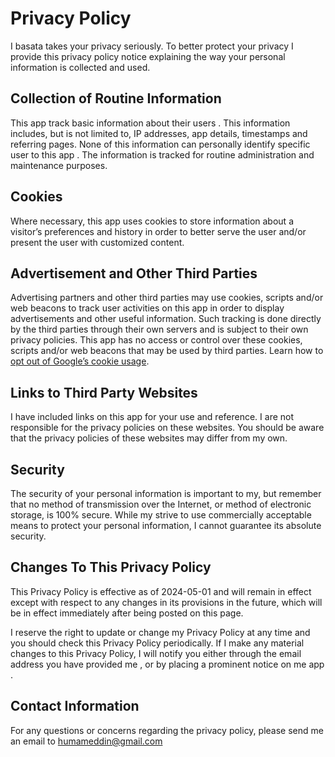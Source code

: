 # Privacy Policy

I basata takes your privacy seriously. To better protect your privacy I provide this privacy policy notice explaining the way your personal information is collected and used.


## Collection of Routine Information

This app track basic information about their users . This information includes, but is not limited to, IP addresses, app details, timestamps and referring pages. None of this information can personally identify specific user to this app . The information is tracked for routine administration and maintenance purposes.


## Cookies

Where necessary, this app uses cookies to store information about a visitor’s preferences and history in order to better serve the user and/or present the user with customized content.


## Advertisement and Other Third Parties

Advertising partners and other third parties may use cookies, scripts and/or web beacons to track user activities on this app in order to display advertisements and other useful information. Such tracking is done directly by the third parties through their own servers and is subject to their own privacy policies. This app has no access or control over these cookies, scripts and/or web beacons that may be used by third parties. Learn how to [opt out of Google’s cookie usage](http://www.google.com/privacy_ads.html).


## Links to Third Party Websites

I have included links on this app for your use and reference. I are not responsible for the privacy policies on these websites. You should be aware that the privacy policies of these websites may differ from my own.


## Security

The security of your personal information is important to my, but remember that no method of transmission over the Internet, or method of electronic storage, is 100% secure. While my strive to use commercially acceptable means to protect your personal information, I cannot guarantee its absolute security.


## Changes To This Privacy Policy

This Privacy Policy is effective as of 2024-05-01 and will remain in effect except with respect to any changes in its provisions in the future, which will be in effect immediately after being posted on this page.

I reserve the right to update or change my Privacy Policy at any time and you should check this Privacy Policy periodically. If I make any material changes to this Privacy Policy, I will notify you either through the email address you have provided me , or by placing a prominent notice on me app .


## Contact Information

For any questions or concerns regarding the privacy policy, please send me an email to humameddin@gmail.com
